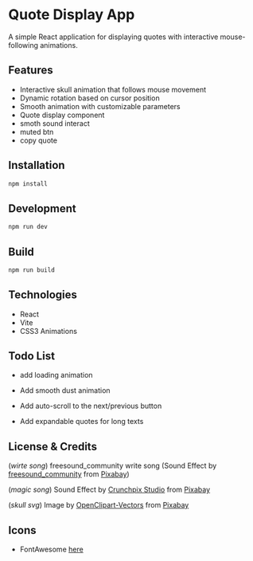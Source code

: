 # Quote Display App

A simple React application for displaying quotes with interactive mouse-following animations.

## Features

- Interactive skull animation that follows mouse movement
- Dynamic rotation based on cursor position
- Smooth animation with customizable parameters
- Quote display component
- smoth sound interact
- muted btn
- copy quote

## Installation

```bash
npm install
```

## Development

```bash
npm run dev
```

## Build

```bash
npm run build
```

## Technologies

- React
- Vite
- CSS3 Animations

## Todo List
- add loading animation

- Add smooth dust animation

- Add auto-scroll to the next/previous button

- Add expandable quotes for long texts

## License & Credits
(_wirte song_)
freesound_community write song (Sound Effect by <a href="https://pixabay.com/users/freesound_community-46691455/?utm_source=link-attribution&utm_medium=referral&utm_campaign=music&utm_content=38629">freesound_community</a> from <a href="https://pixabay.com/sound-effects//?utm_source=link-attribution&utm_medium=referral&utm_campaign=music&utm_content=38629">Pixabay</a>)

(_magic song_)
Sound Effect by <a href="https://pixabay.com/users/freesound_crunchpixstudio-49769582/?utm_source=link-attribution&utm_medium=referral&utm_campaign=music&utm_content=388923">Crunchpix Studio</a> from <a href="https://pixabay.com/sound-effects//?utm_source=link-attribution&utm_medium=referral&utm_campaign=music&utm_content=388923">Pixabay</a>

(_skull svg_)
Image by <a href="https://pixabay.com/users/openclipart-vectors-30363/?utm_source=link-attribution&utm_medium=referral&utm_campaign=image&utm_content=2028284">OpenClipart-Vectors</a> from <a href="https://pixabay.com//?utm_source=link-attribution&utm_medium=referral&utm_campaign=image&utm_content=2028284">Pixabay</a>




## Icons

- FontAwesome <a href="https://fontawesome.com/"> here </a>